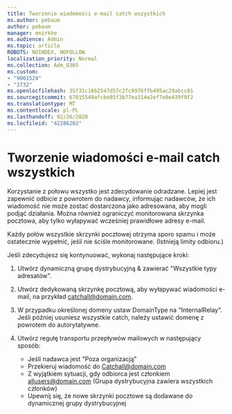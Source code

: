 ```yaml
---
title: Tworzenie wiadomości e-mail catch wszystkich
ms.author: pebaum
author: pebaum
manager: mnirkhe
ms.audience: Admin
ms.topic: article
ROBOTS: NOINDEX, NOFOLLOW
localization_priority: Normal
ms.collection: Adm_O365
ms.custom:
- "9001524"
- "3732"
ms.openlocfilehash: 35f31c1662547d57c2fc9978ffb495ac29abcc01
ms.sourcegitcommit: 67015549afcbe05f3b77ea314e2ef7e0e439f9f2
ms.translationtype: MT
ms.contentlocale: pl-PL
ms.lasthandoff: 02/26/2020
ms.locfileid: "42286202"
---
```

# <a name="create-an-email-catch-all"></a>Tworzenie wiadomości e-mail catch wszystkich

Korzystanie z połowu wszystko jest zdecydowanie odradzane. Lepiej jest zapewnić odbicie z powrotem do nadawcy, informując nadawców, że ich wiadomość nie może zostać dostarczona jako adresowana, aby mogli podjąć działania. Można również ograniczyć monitorowana skrzynka pocztowa, aby tylko wyłapywać wcześniej prawidłowe adresy e-mail. 

Każdy połów wszystkie skrzynki pocztowej otrzyma sporo spamu i może ostatecznie wypełnić, jeśli nie ściśle monitorowane. (Istnieją limity odbioru.) 

Jeśli zdecydujesz się kontynuować, wykonaj następujące kroki:

1. Utwórz dynamiczną grupę dystrybucyjną & zawierać "Wszystkie typy adresatów".

2. Utwórz dedykowaną skrzynkę pocztową, aby wyłapywać wiadomości e-mail, na przykład catchall@domain.com.

3. W przypadku określonej domeny ustaw DomainType na "InternalRelay". Jeśli później usuniesz wszystkie catch, należy ustawić domenę z powrotem do autorytatywne.

4. Utwórz regułę transportu przepływów mailowych w następujący sposób:

    - Jeśli nadawca jest "Poza organizacją"
    - Przekieruj wiadomość do Catchall@domain.com
    - Z wyjątkiem sytuacji, gdy odbiorca jest członkiem allusers@domain.com (Grupa dystrybucyjna zawiera wszystkich członków)
    - Upewnij się, że nowe skrzynki pocztowe są dodawane do dynamicznej grupy dystrybucyjnej
